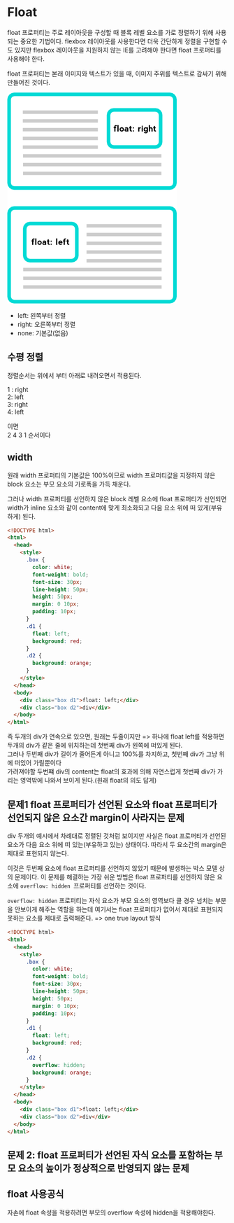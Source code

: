 # Float

float 프로퍼티는 주로 레이아웃을 구성할 때 블록 레벨 요소를 가로 정렬하기 위해 사용되는 중요한 기법이다. flexbox 레이아웃를 사용한다면 더욱 간단하게 정렬을 구현할 수도 있지만 flexbox 레이아웃을 지원하지 않는 IE를 고려해야 한다면 float 프로퍼티를 사용해야 한다.

float 프로퍼티는 본래 이미지와 텍스트가 있을 때, 이미지 주위를 텍스트로 감싸기 위해 만들어진 것이다.

![](img/float.png)

- left: 왼쪽부터 정렬
- right: 오른쪽부터 정렬
- none: 기본값(없음)

## 수평 정렬

정렬순서는 위에서 부터 아래로 내려오면서 적용된다.

1 : right  
2: left  
3: right  
4: left

이면  
2 4 3 1 순서이다

## width

원래 width 프로퍼티의 기본값은 100%이므로 width 프로퍼티값을 지정하지 않은 block 요소는 부모 요소의 가로폭을 가득 채운다.

그러나 width 프로퍼티를 선언하지 않은 block 레벨 요소에 float 프로퍼티가 선언되면 width가 inline 요소와 같이 content에 맞게 최소화되고 다음 요소 위에 떠 있게(부유하게) 된다.

```html
<!DOCTYPE html>
<html>
  <head>
    <style>
      .box {
        color: white;
        font-weight: bold;
        font-size: 30px;
        line-height: 50px;
        height: 50px;
        margin: 0 10px;
        padding: 10px;
      }
      .d1 {
        float: left;
        background: red;
      }
      .d2 {
        background: orange;
      }
    </style>
  </head>
  <body>
    <div class="box d1">float: left;</div>
    <div class="box d2">div</div>
  </body>
</html>
```

즉 두개의 div가 연속으로 있으면, 원래는 두줄이지만 => 하나에 float left를 적용하면  
두개의 div가 같은 줄에 위치하는데 첫번째 div가 왼쪽에 떠있게 된다.  
그러나 두번째 div가 길이가 줄어든게 아니고 100%를 차지하고, 첫번째 div가 그냥 위에 떠있어 가릴뿐이다  
가려져야할 두번쨰 div의 content는 float의 효과에 의해 자연스럽게 첫번째 div가 가리는 영역밖에 나와서 보이게 된다.(원래 float의 의도 답게)

## 문제1 float 프로퍼티가 선언된 요소와 float 프로퍼티가 선언되지 않은 요소간 margin이 사라지는 문제

div 두개의 예시에서 차례대로 정렬된 것처럼 보이지만 사실은 float 프로퍼티가 선언된 요소가 다음 요소 위에 떠 있는(부유하고 있는) 상태이다. 따라서 두 요소간의 margin은 제대로 표현되지 않는다.

이것은 두번째 요소에 float 프로퍼티를 선언하지 않았기 때문에 발생하는 박스 모델 상의 문제이다. 이 문제를 해결하는 가장 쉬운 방법은 float 프로퍼티를 선언하지 않은 요소에 `overflow: hidden `프로퍼티를 선언하는 것이다.

`overflow: hidden` 프로퍼티는 자식 요소가 부모 요소의 영역보다 클 경우 넘치는 부분을 안보이게 해주는 역할을 하는데 여기서는 float 프로퍼티가 없어서 제대로 표현되지 못하는 요소를 제대로 출력해준다. => one true layout 방식

```html
<!DOCTYPE html>
<html>
  <head>
    <style>
      .box {
        color: white;
        font-weight: bold;
        font-size: 30px;
        line-height: 50px;
        height: 50px;
        margin: 0 10px;
        padding: 10px;
      }
      .d1 {
        float: left;
        background: red;
      }
      .d2 {
        overflow: hidden;
        background: orange;
      }
    </style>
  </head>
  <body>
    <div class="box d1">float: left;</div>
    <div class="box d2">div</div>
  </body>
</html>
```

## 문제 2: float 프로퍼티가 선언된 자식 요소를 포함하는 부모 요소의 높이가 정상적으로 반영되지 않는 문제

## float 사용공식

자손에 float 속성을 적용하려면 부모의 overflow 속성에 hidden을 적용해야한다.
